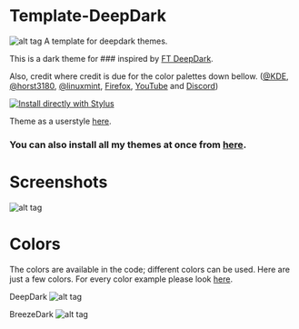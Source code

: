 # Template-DeepDark
![alt tag](./Images/###%20-%20DeepDark.png)
A template for deepdark themes.

This is a dark theme for ### inspired by [FT DeepDark](https://addons.mozilla.org/en-US/firefox/addon/ft-deepdark/?src=search). 

Also, credit where credit is due for the color palettes down bellow. ([@KDE](https://github.com/KDE), [@horst3180](https://github.com/horst3180), [@linuxmint](https://github.com/linuxmint), [Firefox](https://www.mozilla.org/en-US/firefox/new/), [YouTube](https://www.youtube.com/) and [Discord](https://discordapp.com/))

[![Install directly with Stylus](https://img.shields.io/badge/Install%20directly%20with-Stylus-285959.svg)](https://rawgit.com/OpenUserCSS/OpenUserCSS-DeepDark/master/###DeepDark.user.css)

Theme as a userstyle [here](https://userstyles.org/styles/).

### **You can also install all my themes at once from [here](https://github.com/RaitaroH/Import-All-Deepdark).**


# Screenshots
![alt tag](./Images/)

# Colors 
The colors are available in the code; different colors can be used. Here are just a few colors. For every color example please look [here](https://github.com/OpenUserCSS/OpenUserCSS-DeepDark#colors).

DeepDark
![alt tag](./Images/DeepDark_Colors.png)

BreezeDark
![alt tag](./Images/BreezeDark_Colors.png)

